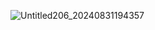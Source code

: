 ![Untitled206_20240831194357](https://github.com/user-attachments/assets/72b65d36-9eb7-47ec-bcab-7819ea9ad902)
